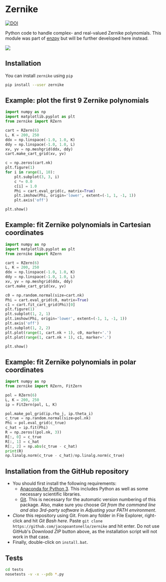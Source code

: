 # Zernike

[![DOI](https://img.shields.io/badge/DOI-10.1364%2FJOSAA.32.001160-blue)](https://doi.org/10.1364/JOSAA.32.001160)

Python code to handle complex- and real-valued Zernike polynomials. This module
was part of [enzpy](https://github.com/jacopoantonello/enzpy) but will be
further developed here instead.

![](./media/table.png)

## Installation

You can install `zernike` using `pip`

```bash
pip install --user zernike
```

## Example: plot the first 9 Zernike polynomials

```python
import numpy as np
import matplotlib.pyplot as plt
from zernike import RZern

cart = RZern(6)
L, K = 200, 250
ddx = np.linspace(-1.0, 1.0, K)
ddy = np.linspace(-1.0, 1.0, L)
xv, yv = np.meshgrid(ddx, ddy)
cart.make_cart_grid(xv, yv)

c = np.zeros(cart.nk)
plt.figure(1)
for i in range(1, 10):
    plt.subplot(3, 3, i)
    c *= 0.0
    c[i] = 1.0
    Phi = cart.eval_grid(c, matrix=True)
    plt.imshow(Phi, origin='lower', extent=(-1, 1, -1, 1))
    plt.axis('off')

plt.show()
```

## Example: fit Zernike polynomials in Cartesian coordinates

```python
import numpy as np
import matplotlib.pyplot as plt
from zernike import RZern

cart = RZern(6)
L, K = 200, 250
ddx = np.linspace(-1.0, 1.0, K)
ddy = np.linspace(-1.0, 1.0, L)
xv, yv = np.meshgrid(ddx, ddy)
cart.make_cart_grid(xv, yv)

c0 = np.random.normal(size=cart.nk)
Phi = cart.eval_grid(c0, matrix=True)
c1 = cart.fit_cart_grid(Phi)[0]
plt.figure(1)
plt.subplot(1, 2, 1)
plt.imshow(Phi, origin='lower', extent=(-1, 1, -1, 1))
plt.axis('off')
plt.subplot(1, 2, 2)
plt.plot(range(1, cart.nk + 1), c0, marker='.')
plt.plot(range(1, cart.nk + 1), c1, marker='.')

plt.show()
```

## Example: fit Zernike polynomials in polar coordinates

```python
import numpy as np
from zernike import RZern, FitZern

pol = RZern(6)
L, K = 200, 250
ip = FitZern(pol, L, K)

pol.make_pol_grid(ip.rho_j, ip.theta_i)
c_true = np.random.normal(size=pol.nk)
Phi = pol.eval_grid(c_true)
c_hat = ip.fit(Phi)
R = np.zeros((pol.nk, 3))
R[:, 0] = c_true
R[:, 1] = c_hat
R[:, 2] = np.abs(c_true - c_hat)
print(R)
np.linalg.norm(c_true - c_hat)/np.linalg.norm(c_true)
```

## Installation from the GitHub repository

- You should first install the following requirements:
    - [Anaconda for Python 3](https://www.anaconda.com/download). This includes
      Python as well as some necessary scientific libraries.
    - [Git](https://git-scm.com/download/win). This is necessary for the
      automatic version numbering of this package. Also, make sure you choose
      *Git from the command line and also 3rd-party software* in *Adjusting
      your PATH environment*.
- *Clone* this repository using Git. From any folder in File Explorer,
  right-click and hit *Git Bash here*. Paste `git clone
  https://github.com/jacopoantonello/zernike` and hit enter. Do not use
  GitHub's *Download ZIP* button above, as the installation script will not
  work in that case.
- Finally, double-click on `install.bat`.

## Tests

```bash
cd tests
nosetests -v -x --pdb *.py
```

